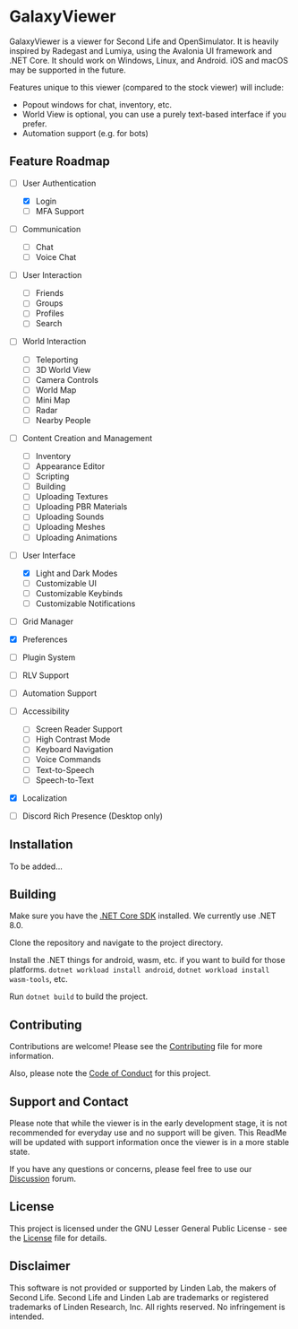 # GalaxyViewer

GalaxyViewer is a viewer for Second Life and OpenSimulator. It is heavily inspired by Radegast and Lumiya, using the Avalonia UI framework and .NET Core. It should work on Windows, Linux, and Android. iOS and macOS may be supported in the future.

Features unique to this viewer (compared to the stock viewer) will include:

- Popout windows for chat, inventory, etc.
- World View is optional, you can use a purely text-based interface if you prefer.
- Automation support (e.g. for bots)

## Feature Roadmap

- [ ] User Authentication

  - [x] Login
  - [ ] MFA Support

- [ ] Communication

  - [ ] Chat
  - [ ] Voice Chat

- [ ] User Interaction

  - [ ] Friends
  - [ ] Groups
  - [ ] Profiles
  - [ ] Search

- [ ] World Interaction

  - [ ] Teleporting
  - [ ] 3D World View
  - [ ] Camera Controls
  - [ ] World Map
  - [ ] Mini Map
  - [ ] Radar
  - [ ] Nearby People

- [ ] Content Creation and Management

  - [ ] Inventory
  - [ ] Appearance Editor
  - [ ] Scripting
  - [ ] Building
  - [ ] Uploading Textures
  - [ ] Uploading PBR Materials
  - [ ] Uploading Sounds
  - [ ] Uploading Meshes
  - [ ] Uploading Animations

- [ ] User Interface

  - [x] Light and Dark Modes
  - [ ] Customizable UI
  - [ ] Customizable Keybinds
  - [ ] Customizable Notifications

- [ ] Grid Manager
- [x] Preferences
- [ ] Plugin System
- [ ] RLV Support
- [ ] Automation Support
- [ ] Accessibility
  - [ ] Screen Reader Support
  - [ ] High Contrast Mode
  - [ ] Keyboard Navigation
  - [ ] Voice Commands
  - [ ] Text-to-Speech
  - [ ] Speech-to-Text
- [x] Localization
- [ ] Discord Rich Presence (Desktop only)

## Installation

To be added...

## Building

Make sure you have the [.NET Core SDK](https://dotnet.microsoft.com/download) installed. We currently use .NET 8.0.

Clone the repository and navigate to the project directory.

Install the .NET things for android, wasm, etc. if you want to build for those platforms.
`dotnet workload install android`, `dotnet workload install wasm-tools`, etc.

Run `dotnet build` to build the project.

## Contributing

Contributions are welcome! Please see the [Contributing](CONTRIBUTING.md) file for more information.

Also, please note the [Code of Conduct](CODE_OF_CONDUCT.md) for this project.

## Support and Contact

Please note that while the viewer is in the early development stage, it is not recommended for everyday use and no support will be given. This ReadMe will be updated with support information once the viewer is in a more stable state.

If you have any questions or concerns, please feel free to use our [Discussion](https://github.com/GalaxyViewer/GalaxyViewer/discussions) forum.

## License

This project is licensed under the GNU Lesser General Public License - see the [License](LICENSE.md) file for details.

## Disclaimer

This software is not provided or supported by Linden Lab, the makers of Second Life. Second Life and Linden Lab are trademarks or registered trademarks of Linden Research, Inc. All rights reserved. No infringement is intended.
